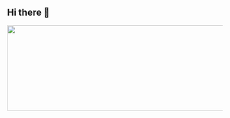 ## Hi there 👋



<a href="https://github.com/devxb/gitanimals">
  <img
    src="https://render.gitanimals.org/lines/JuliaZakharova?pet-id=654227991015586412"
    width="600"
    height="200"
  />
</a>
